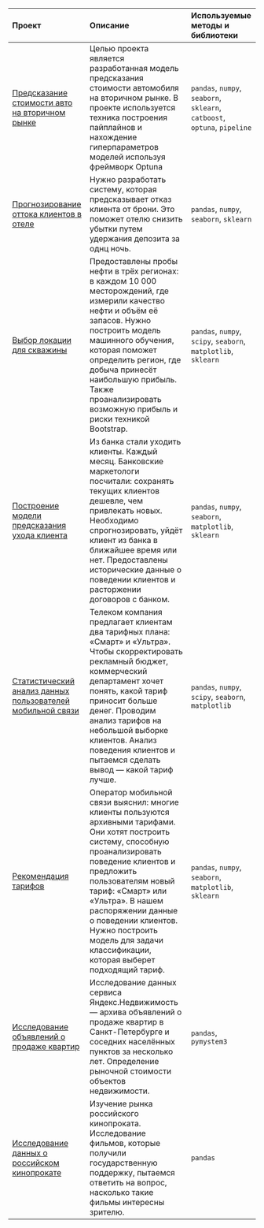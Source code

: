 | Проект | Описание | Используемые методы и библиотеки |
| :-------| :-----------|:-----------|
| [Предсказание стоимости авто на вторичном рынке]() | Целью проекта является разработанная модель предсказания стоимости автомобиля на вторичном рынке. В проекте используется техника построения пайплайнов и нахождение гиперпараметров моделей используя фреймворк Optuna|`pandas`, `numpy`, `seaborn`, `sklearn`, `catboost`, `optuna`, `pipeline`|
| [Прогнозирование оттока клиентов в отеле]() | Нужно разработать систему, которая предсказывает отказ клиента от брони. Это поможет отелю снизить убытки путем удержания депозита за однц ночь.|`pandas`, `numpy`, `seaborn`, `sklearn`|
| [Выбор локации для скважины]() | Предоставлены пробы нефти в трёх регионах: в каждом 10 000 месторождений, где измерили качество нефти и объём её запасов. Нужно построить модель машинного обучения, которая поможет определить регион, где добыча принесёт наибольшую прибыль. Также проанализировать возможную прибыль и риски техникой Bootstrap.|`pandas`, `numpy`, `scipy`, `seaborn`, `matplotlib`,  `sklearn`|
| [Построение модели предсказания ухода клиента]() | Из банка стали уходить клиенты. Каждый месяц. Банковские маркетологи посчитали: сохранять текущих клиентов дешевле, чем привлекать новых. Необходимо спрогнозировать, уйдёт клиент из банка в ближайшее время или нет. Предоставлены исторические данные о поведении клиентов и расторжении договоров с банком.|`pandas`, `numpy`, `seaborn`, `matplotlib`, `sklearn`|
| [Статистический анализ данных пользователей мобильной связи]() | Телеком компания предлагает клиентам два тарифных плана: «Смарт» и «Ультра». Чтобы скорректировать рекламный бюджет, коммерческий департамент хочет понять, какой тариф приносит больше денег. Проводим анализ тарифов на небольшой выборке клиентов. Анализ поведения клиентов и пытаемся сделать вывод — какой тариф лучше.|`pandas`, `numpy`, `scipy`, `seaborn`, `matplotlib`|
| [Рекомендация тарифов]() | Оператор мобильной связи выяснил: многие клиенты пользуются архивными тарифами. Они хотят построить систему, способную проанализировать поведение клиентов и предложить пользователям новый тариф: «Смарт» или «Ультра». В нашем распоряжении данные о поведении клиентов. Нужно построить модель для задачи классификации, которая выберет подходящий тариф.|`pandas`, `numpy`, `seaborn`, `matplotlib`, `sklearn`|
| [Исследование объявлений о продаже квартир]() | Исследование данных сервиса Яндекс.Недвижимость — архива объявлений о продаже квартир в Санкт-Петербурге и соседних населённых пунктов за несколько лет. Определение рыночной стоимости объектов недвижимости.|`pandas`, `pymystem3`|
| [Исследование данных о российском кинопрокате]() | Изучение рынка российского кинопроката. Исследование фильмов, которые получили государственную поддержку, пытаемся ответить на вопрос, насколько такие фильмы интересны зрителю.|`pandas`|



